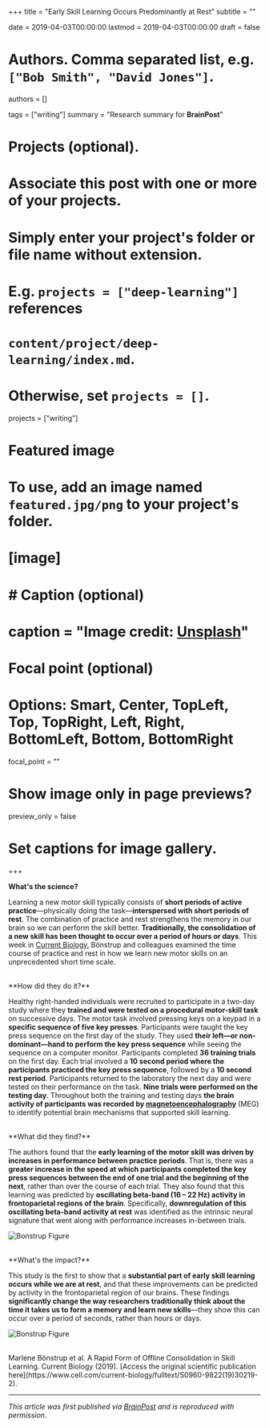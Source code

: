 +++
title = "Early Skill Learning Occurs Predominantly at Rest"
subtitle = ""

date = 2019-04-03T00:00:00
lastmod = 2019-04-03T00:00:00
draft = false

# Authors. Comma separated list, e.g. `["Bob Smith", "David Jones"]`.
authors = []

tags = ["writing"]
summary = "Research summary for **BrainPost**"

# Projects (optional).
#   Associate this post with one or more of your projects.
#   Simply enter your project's folder or file name without extension.
#   E.g. `projects = ["deep-learning"]` references 
#   `content/project/deep-learning/index.md`.
#   Otherwise, set `projects = []`.
projects = ["writing"]

# Featured image
# To use, add an image named `featured.jpg/png` to your project's folder. 
# [image]
#   # Caption (optional)
#   caption = "Image credit: [**Unsplash**](https://unsplash.com/photos/CpkOjOcXdUY)"

  # Focal point (optional)
  # Options: Smart, Center, TopLeft, Top, TopRight, Left, Right, BottomLeft, Bottom, BottomRight
  focal_point = ""

  # Show image only in page previews?
  preview_only = false

# Set captions for image gallery.

+++

**What's the science?**

Learning a new motor skill typically consists of **short periods of active practice**—physically doing the task—**interspersed with short periods of rest**. The combination of practice and rest strengthens the memory in our brain so we can perform the skill better. **Traditionally, the consolidation of a new skill has been thought to occur over a period of hours or days**. This week in [Current Biology](https://www.cell.com/current-biology/home), Bönstrup and colleagues examined the time course of practice and rest in how we learn new motor skills on an unprecedented short time scale.


<br/>
**How did they do it?**

Healthy right-handed individuals were recruited to participate in a two-day study where they **trained and were tested on a procedural motor-skill task** on successive days. The motor task involved pressing keys on a keypad in a **specific sequence of five key presses**. Participants were taught the key press sequence on the first day of the study. They used **their left—or non-dominant—hand to perform the key press sequence** while seeing the sequence on a computer monitor. Participants completed **36 training trials** on the first day. Each trial involved a **10 second period where the participants practiced the key press sequence**, followed by a **10 second rest period**. Participants returned to the laboratory the next day and were tested on their performance on the task. **Nine trials were performed on the testing day**. Throughout both the training and testing days **the brain activity of participants was recorded by [magnetoencephalography](http://ilabs.washington.edu/what-magnetoencephalography-meg)** (MEG) to identify potential brain mechanisms that supported skill learning.


<br/>
**What did they find?**

The authors found that the **early learning of the motor skill was driven by increases in performance between practice periods**. That is, there was a **greater increase in the speed at which participants completed the key press sequences between the end of one trial and the beginning of the next**, rather than over the course of each trial. They also found that this learning was predicted by **oscillating beta-band (16 – 22 Hz) activity in frontoparietal regions of the brain**. Specifically, **downregulation of this oscillating beta-band activity at rest** was identified as the intrinsic neural signature that went along with performance increases in-between trials.


![Bonstrup Figure](/img/Bonstrup1.png)



<br/>
**What's the impact?**

This study is the first to show that a **substantial part of early skill learning occurs while we are at rest**, and that these improvements can be predicted by activity in the frontoparietal region of our brains. These findings **significantly change the way researchers traditionally think about the time it takes us to form a memory and learn new skills**—they show this can occur over a period of seconds, rather than hours or days.


![Bonstrup Figure](/img/Bonstrup2.png)

<br/>
Marlene Bönstrup et al. A Rapid Form of Offline Consolidation in Skill Learning. Current Biology (2019). [Access the original scientific publication here](https://www.cell.com/current-biology/fulltext/S0960-9822(19)30219-2).

---

*This article was first published via [BrainPost](https://www.brainpost.co/weekly-brainpost/2019/4/2/early-skill-learning-occurs-predominantly-at-rest) and is reproduced with permission.*